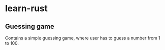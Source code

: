 # learn-rust

## Guessing game
Contains a simple guessing game, where user has to guess a number from 1 to 100.

